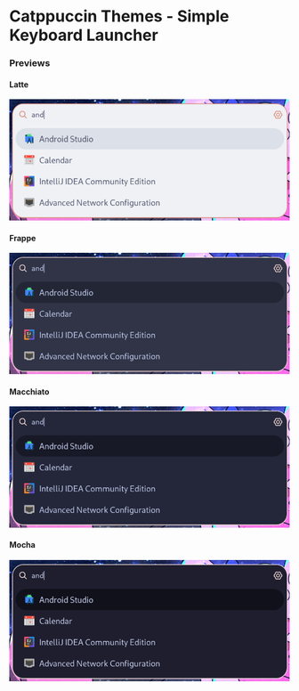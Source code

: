 # Catppuccin Themes - Simple Keyboard Launcher
### Previews
#### Latte
![image](previews/Latte.png)
#### Frappe
![image](previews/Frappe.png)
#### Macchiato
![image](previews/Macchiato.png)
#### Mocha
![image](previews/Mocha.png)

